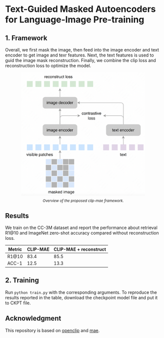 # Text-Guided Masked Autoencoders for Language-Image Pre-training


## 1. Framework 

Overall, we first mask the image, then feed into the image encoder and text encoder to get image and texr features. Next, the text features is used to guid the image mask reconstruction. Finally, we combine the clip loss and reconstruction loss to optimize the model. 

<p align="center">
     <img src="figures/framework.png" alt="clip-mae framework" width = "400">
     <br/>
     <sub><em>
     Overview of the proposed clip-mae framework.
    </em></sub>
</p>

## Results

We train on the CC-3M dataset and report the performance about retrieval R1@10 and ImageNet zero-shot accuracy compared without reconstruction loss. 

| Metric | CLIP-MAE | CLIP-MAE + reconstruct |
|------|------|-----|
| R1@10 | 83.4| 85.5|
| ACC-1 |12.5 | 13.3|


## 2. Training

Run `python train.py` with the corresponding arguments. 
To reproduce the results reported in the table, download the checkpoint model file and put it to CKPT file.



## Acknowledgment
This repository is based on [openclip](https://github.com/mlfoundations/open_clip) and [mae](https://github.com/facebookresearch/mae).
